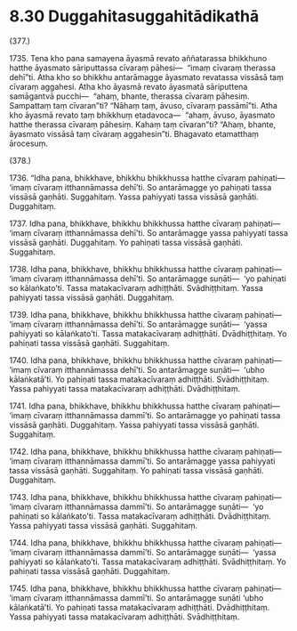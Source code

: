 

# 8.30 Duggahitasuggahitādikathā



(377.)

1735\. Tena kho pana samayena āyasmā revato aññatarassa bhikkhuno hatthe āyasmato sāriputtassa cīvaraṃ pāhesi—  “imaṃ cīvaraṃ therassa dehī”ti. Atha kho so bhikkhu antarāmagge āyasmato revatassa vissāsā taṃ cīvaraṃ aggahesi. Atha kho āyasmā revato āyasmatā sāriputtena samāgantvā pucchi—  “ahaṃ, bhante, therassa cīvaraṃ pāhesiṃ. Sampattaṃ taṃ cīvaran”ti? “Nāhaṃ taṃ, āvuso, cīvaraṃ passāmī”ti. Atha kho āyasmā revato taṃ bhikkhuṃ etadavoca—  “ahaṃ, āvuso, āyasmato hatthe therassa cīvaraṃ pāhesiṃ. Kahaṃ taṃ cīvaran”ti? “Ahaṃ, bhante, āyasmato vissāsā taṃ cīvaraṃ aggahesin”ti. Bhagavato etamatthaṃ ārocesuṃ.

(378.)

1736\. “Idha pana, bhikkhave, bhikkhu bhikkhussa hatthe cīvaraṃ pahiṇati—  ‘imaṃ cīvaraṃ itthannāmassa dehī’ti. So antarāmagge yo pahiṇati tassa vissāsā gaṇhāti. Suggahitaṃ. Yassa pahiyyati tassa vissāsā gaṇhāti. Duggahitaṃ.

1737\. Idha pana, bhikkhave, bhikkhu bhikkhussa hatthe cīvaraṃ pahiṇati—  ‘imaṃ cīvaraṃ itthannāmassa dehī’ti. So antarāmagge yassa pahiyyati tassa vissāsā gaṇhāti. Duggahitaṃ. Yo pahiṇati tassa vissāsā gaṇhāti. Suggahitaṃ.

1738\. Idha pana, bhikkhave, bhikkhu bhikkhussa hatthe cīvaraṃ pahiṇati—  ‘imaṃ cīvaraṃ itthannāmassa dehī’ti. So antarāmagge suṇāti—  ‘yo pahiṇati so kālaṅkato’ti. Tassa matakacīvaraṃ adhiṭṭhāti. Svādhiṭṭhitaṃ. Yassa pahiyyati tassa vissāsā gaṇhāti. Duggahitaṃ.

1739\. Idha pana, bhikkhave, bhikkhu bhikkhussa hatthe cīvaraṃ pahiṇati—  ‘imaṃ cīvaraṃ itthannāmassa dehī’ti. So antarāmagge suṇāti—  ‘yassa pahiyyati so kālaṅkato’ti. Tassa matakacīvaraṃ adhiṭṭhāti. Dvādhiṭṭhitaṃ. Yo pahiṇati tassa vissāsā gaṇhāti. Suggahitaṃ.

1740\. Idha pana, bhikkhave, bhikkhu bhikkhussa hatthe cīvaraṃ pahiṇati—  ‘imaṃ cīvaraṃ itthannāmassa dehī’ti. So antarāmagge suṇāti—  ‘ubho kālaṅkatā’ti. Yo pahiṇati tassa matakacīvaraṃ adhiṭṭhāti. Svādhiṭṭhitaṃ. Yassa pahiyyati tassa matakacīvaraṃ adhiṭṭhāti. Dvādhiṭṭhitaṃ.

1741\. Idha pana, bhikkhave, bhikkhu bhikkhussa hatthe cīvaraṃ pahiṇati—  ‘imaṃ cīvaraṃ itthannāmassa dammī’ti. So antarāmagge yo pahiṇati tassa vissāsā gaṇhāti. Duggahitaṃ. Yassa pahiyyati tassa vissāsā gaṇhāti. Suggahitaṃ.

1742\. Idha pana, bhikkhave, bhikkhu bhikkhussa hatthe cīvaraṃ pahiṇati—  ‘imaṃ cīvaraṃ itthannāmassa dammī’ti. So antarāmagge yassa pahiyyati tassa vissāsā gaṇhāti. Suggahitaṃ. Yo pahiṇati tassa vissāsā gaṇhāti. Duggahitaṃ.

1743\. Idha pana, bhikkhave, bhikkhu bhikkhussa hatthe cīvaraṃ pahiṇati—  ‘imaṃ cīvaraṃ itthannāmassa dammī’ti. So antarāmagge suṇāti—  ‘yo pahiṇati so kālaṅkato’ti. Tassa matakacīvaraṃ adhiṭṭhāti. Dvādhiṭṭhitaṃ. Yassa pahiyyati tassa vissāsā gaṇhāti. Suggahitaṃ.

1744\. Idha pana, bhikkhave, bhikkhu bhikkhussa hatthe cīvaraṃ pahiṇati—  ‘imaṃ cīvaraṃ itthannāmassa dammī’ti. So antarāmagge suṇāti—  ‘yassa pahiyyati so kālaṅkato’ti. Tassa matakacīvaraṃ adhiṭṭhāti. Svādhiṭṭhitaṃ. Yo pahiṇati tassa vissāsā gaṇhāti. Duggahitaṃ.

1745\. Idha pana, bhikkhave, bhikkhu bhikkhussa hatthe cīvaraṃ pahiṇati—  ‘imaṃ cīvaraṃ itthannāmassa dammī’ti. So antarāmagge suṇāti ‘ubho kālaṅkatā’ti. Yo pahiṇati tassa matakacīvaraṃ adhiṭṭhāti. Dvādhiṭṭhitaṃ. Yassa pahiyyati tassa matakacīvaraṃ adhiṭṭhāti. Svādhiṭṭhitaṃ.



